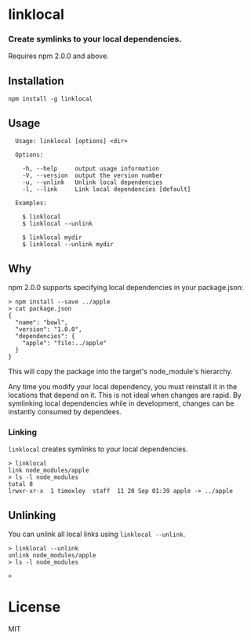 # linklocal

### Create symlinks to your local dependencies.

Requires npm 2.0.0 and above.

## Installation

```
npm install -g linklocal
```

## Usage

```
  Usage: linklocal [options] <dir>

  Options:

    -h, --help     output usage information
    -V, --version  output the version number
    -u, --unlink   Unlink local dependencies
    -l, --link     Link local dependencies [default]

  Examples:

    $ linklocal
    $ linklocal --unlink

    $ linklocal mydir
    $ linklocal --unlink mydir
```

## Why

npm 2.0.0 supports specifying local dependencies in your package.json:

```
> npm install --save ../apple
> cat package.json
{
  "name": "bowl",
  "version": "1.0.0",
  "dependencies": {
    "apple": "file:../apple"
  }
}
```

This will copy the package into the target's node_module's hierarchy.

Any time you modify your local dependency, you must reinstall it
in the locations that depend on it. This is not ideal when changes
are rapid. By symlinking local dependencies while in development,
changes can be instantly consumed by dependees.

### Linking

`linklocal` creates symlinks to your local dependencies.

```
> linklocal
link node_modules/apple
> ls -l node_modules
total 8
lrwxr-xr-x  1 timoxley  staff  11 20 Sep 01:39 apple -> ../apple
```

## Unlinking

You can unlink all local links using `linklocal --unlink`.

```
> linklocal --unlink
unlink node_modules/apple
> ls -l node_modules

>
```

# License

MIT
